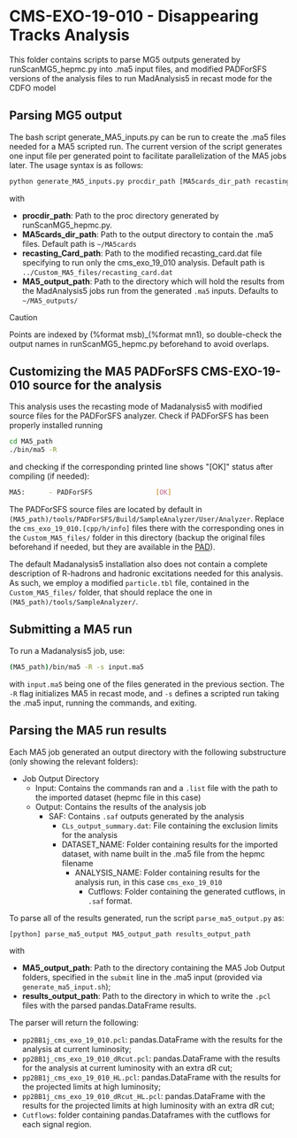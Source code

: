 # CMS-EXO-19-010 - Disappearing Tracks Analysis

This folder contains scripts to parse MG5 outputs generated by runScanMG5_hepmc.py into .ma5 input files, and modified PADForSFS versions of the analysis files to run MadAnalysis5 in recast mode for the CDFO model

## Parsing MG5 output

The bash script generate_MA5_inputs.py can be run to create the .ma5 files needed for a MA5 scripted run. The current version of the script generates one input file per generated point to facilitate parallelization of the MA5 jobs later. The usage syntax is as follows:
```bash
python generate_MA5_inputs.py procdir_path [MA5cards_dir_path recasting_Card_path MA5_output_path]
```
with
- **procdir\_path**: Path to the proc directory generated by runScanMG5_hepmc.py.
- **MA5cards\_dir\_path**: Path to the output directory to contain the .ma5 files. Default path is `~/MA5cards`
- **recasting\_Card\_path**: Path to the modified recasting_card.dat file specifying to run only the cms_exo_19_010 analysis. Default path is `../Custom_MA5_files/recasting_card.dat`
- **MA5\_output\_path**: Path to the directory which will hold the results from the MadAnalysis5 jobs run from the generated `.ma5` inputs. Defaults to `~/MA5_outputs/`

> [!CAUTION]
> Points are indexed by (%format msb)\_(%format mn1), so double-check the output names in runScanMG5\_hepmc.py beforehand to avoid overlaps. 

## Customizing the MA5 PADForSFS CMS-EXO-19-010 source for the analysis

This analysis uses the recasting mode of Madanalysis5 with modified source files for the PADForSFS analyzer. Check if PADForSFS has been properly installed running
```bash
cd MA5_path
./bin/ma5 -R
```
and checking if the corresponding printed line shows "\[OK\]" status after compiling (if needed):

```bash
MA5:      - PADForSFS                [OK]
```

The PADForSFS source files are located by default in `(MA5_path)/tools/PADForSFS/Build/SampleAnalyzer/User/Analyzer`. Replace the `cms_exo_19_010.[cpp/h/info]` files there with the corresponding ones in the `Custom_MA5_files/` folder in this directory (backup the original files beforehand if needed, but they are available in the [PAD](https://madanalysis.irmp.ucl.ac.be/wiki/PublicAnalysisDatabase)).

The default Madanalysis5 installation also does not contain a complete description of R-hadrons and hadronic excitations needed for this analysis. As such, we employ a modified `particle.tbl` file, contained in the `Custom_MA5_files/` folder, that should replace the one in `(MA5_path)/tools/SampleAnalyzer/`.

## Submitting a MA5 run

To run a Madanalysis5 job, use:
```bash
(MA5_path)/bin/ma5 -R -s input.ma5
```
with `input.ma5` being one of the files generated in the previous section. The `-R` flag initializes MA5 in recast mode, and `-s` defines a scripted run taking the .ma5 input, running the commands, and exiting.


## Parsing the MA5 run results

Each MA5 job generated an output directory with the following substructure (only showing the relevant folders):
- Job Output Directory
  - Input: Contains the commands ran and a `.list` file with the path to the imported dataset (hepmc file in this case)
  - Output: Contains the results of the analysis job
    - SAF: Contains `.saf` outputs generated by the analysis
      - `CLs_output_summary.dat`: File containing the exclusion limits for the analysis
      - DATASET_NAME: Folder containing results for the imported dataset, with name built in the .ma5 file from the hepmc filename
        - ANALYSIS_NAME: Folder containing results for the analysis run, in this case `cms_exo_19_010`
          - Cutflows: Folder containing the generated cutflows, in `.saf` format.

To parse all of the results generated, run the script `parse_ma5_output.py` as:
```bash
[python] parse_ma5_output MA5_output_path results_output_path
```
with
- **MA5_output_path**: Path to the directory containing the MA5 Job Output folders, specified in the `submit` line in the .ma5 input (provided via `generate_ma5_input.sh`);
- **results_output_path**: Path to the directory in which to write the `.pcl` files with the parsed pandas.DataFrame results.

The parser will return the following:
- `pp2BB1j_cms_exo_19_010.pcl`: pandas.DataFrame with the results for the analysis at current luminosity;
- `pp2BB1j_cms_exo_19_010_dRcut.pcl`: pandas.DataFrame with the results for the analysis at current luminosity with an extra dR cut;
- `pp2BB1j_cms_exo_19_010_HL.pcl`: pandas.DataFrame with the results for the projected limits at high luminosity;
- `pp2BB1j_cms_exo_19_010_dRcut_HL.pcl`: pandas.DataFrame with the results for the projected limits at high luminosity with an extra dR cut;
- `Cutflows`: folder containing pandas.Dataframes with the cutflows for each signal region.
